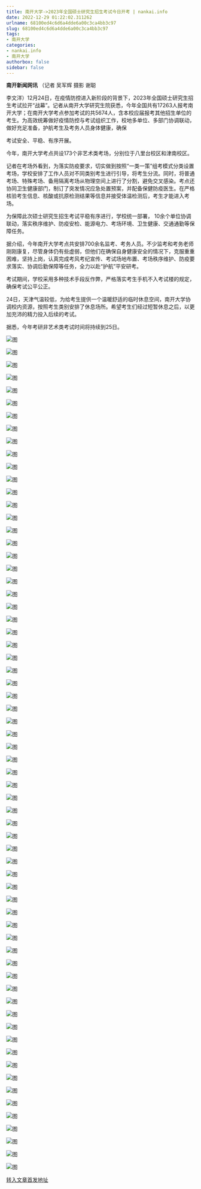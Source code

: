 ```yaml
---
title: 南开大学->2023年全国硕士研究生招生考试今日开考 | nankai.info
date: 2022-12-29 01:22:02.311262
urlname: 68100ed4c6d6a4dde6a00c3ca4bb3c97
slug: 68100ed4c6d6a4dde6a00c3ca4bb3c97
tags: 
- 南开大学
categories:
- nankai.info
- 南开大学
authorbox: false
sidebar: false
---
```

**南开新闻网讯** （记者 吴军辉 摄影 谢聪

李文洋）12月24日，在疫情防控进入新阶段的背景下，2023年全国硕士研究生招生考试拉开“战幕”。记者从南开大学研究生院获悉，今年全国共有17263人报考南开大学；在南开大学考点参加考试的共5674人，含本校应届报考其他招生单位的考生。为高效统筹做好疫情防控与考试组织工作，校地多单位、多部门协调联动，做好充足准备，护航考生及考务人员身体健康，确保
<!--more-->
考试安全、平稳、有序开展。

今年，南开大学考点共设173个非艺术类考场，分别位于八里台校区和津南校区。

记者在考场外看到，为落实防疫要求，切实做到按照“一类一策”组考模式分类设置考场，学校安排了工作人员对不同类别考生进行引导，将考生分流。同时，将普通考场、特殊考场、备用隔离考场从物理空间上进行了分割，避免交叉感染。考点还协同卫生健康部门，制订了突发情况应急处置预案，并配备保健防疫医生。在严格核验考生信息、核酸或抗原检测结果等信息并接受体温检测后，考生才能进入考场。

为保障此次硕士研究生招生考试平稳有序进行，学校统一部署， 10余个单位协调联动，落实秩序维护、防疫安检、能源电力、考场环境、卫生健康、交通通勤等保障任务。

据介绍，今年南开大学考点共安排700余名监考、考务人员。不少监考和考务老师刚刚康复，尽管身体仍有些虚弱，但他们在确保自身健康安全的情况下，克服重重困难，坚持上岗，认真完成考风考纪宣传、考试场地布置、考场秩序维护、防疫要求落实、协调后勤保障等任务，全力以赴“护航”平安研考。

考试期间，学校采用多种技术手段反作弊，严格落实考生手机不入考试楼的规定，确保考试公平公正。

24日，天津气温较低，为给考生提供一个温暖舒适的临时休息空间，南开大学协调校内资源，按照考生类别安排了休息场所。希望考生们经过短暂休息之后，以更加充沛的精力投入后续的考试。

据悉，今年考研非艺术类考试时间将持续到25日。

![图](http://news.nankai.edu.cn/ywsd/system/2022/12/24/g)

![图](http://news.nankai.edu.cn/ywsd/system/2022/12/24/p)

![图](http://news.nankai.edu.cn/ywsd/system/2022/12/24/j)

![图](http://news.nankai.edu.cn/ywsd/system/2022/12/24/)

![图](http://news.nankai.edu.cn/ywsd/system/2022/12/24/f)

![图](http://news.nankai.edu.cn/ywsd/system/2022/12/24/8)

![图](http://news.nankai.edu.cn/ywsd/system/2022/12/24/1)

![图](http://news.nankai.edu.cn/ywsd/system/2022/12/24/0)

![图](http://news.nankai.edu.cn/ywsd/system/2022/12/24/6)

![图](http://news.nankai.edu.cn/ywsd/system/2022/12/24/3)

![图](http://news.nankai.edu.cn/ywsd/system/2022/12/24/3)

![图](http://news.nankai.edu.cn/ywsd/system/2022/12/24/9)

![图](http://news.nankai.edu.cn/ywsd/system/2022/12/24/_)

![图](http://news.nankai.edu.cn/ywsd/system/2022/12/24/3)

![图](http://news.nankai.edu.cn/ywsd/system/2022/12/24/1)

![图](http://news.nankai.edu.cn/ywsd/system/2022/12/24/3)

![图](http://news.nankai.edu.cn/ywsd/system/2022/12/24/9)

![图](http://news.nankai.edu.cn/ywsd/system/2022/12/24/4)

![图](http://news.nankai.edu.cn/ywsd/system/2022/12/24/0)

![图](http://news.nankai.edu.cn/ywsd/system/2022/12/24/0)

![图](http://news.nankai.edu.cn/ywsd/system/2022/12/24/0)

![图](http://news.nankai.edu.cn/ywsd/system/2022/12/24/3)

![图](http://news.nankai.edu.cn/ywsd/system/2022/12/24/0)

![图](http://news.nankai.edu.cn/ywsd/system/2022/12/24/0)

![图](http://news.nankai.edu.cn/)

![图](http://news.nankai.edu.cn/ywsd/system/2022/12/24/3)

![图](http://news.nankai.edu.cn/ywsd/system/2022/12/24/9)

![图](http://news.nankai.edu.cn/ywsd/system/2022/12/24/4)

![图](http://news.nankai.edu.cn/)

![图](http://news.nankai.edu.cn/ywsd/system/2022/12/24/0)

![图](http://news.nankai.edu.cn/ywsd/system/2022/12/24/0)

![图](http://news.nankai.edu.cn/ywsd/system/2022/12/24/0)

![图](http://news.nankai.edu.cn/)

![图](http://news.nankai.edu.cn/ywsd/system/2022/12/24/3)

![图](http://news.nankai.edu.cn/ywsd/system/2022/12/24/0)

![图](http://news.nankai.edu.cn/ywsd/system/2022/12/24/0)

![图](http://news.nankai.edu.cn/)

![图](http://news.nankai.edu.cn/ywsd/system/2022/12/24/c)

![图](http://news.nankai.edu.cn/ywsd/system/2022/12/24/i)

![图](http://news.nankai.edu.cn/ywsd/system/2022/12/24/p)

![图](http://news.nankai.edu.cn/)

![图](http://news.nankai.edu.cn/ywsd/system/2022/12/24/n)

![图](http://news.nankai.edu.cn/ywsd/system/2022/12/24/c)

![图](http://news.nankai.edu.cn/ywsd/system/2022/12/24/)

![图](http://news.nankai.edu.cn/ywsd/system/2022/12/24/u)

![图](http://news.nankai.edu.cn/ywsd/system/2022/12/24/d)

![图](http://news.nankai.edu.cn/ywsd/system/2022/12/24/e)

![图](http://news.nankai.edu.cn/ywsd/system/2022/12/24/)

![图](http://news.nankai.edu.cn/ywsd/system/2022/12/24/i)

![图](http://news.nankai.edu.cn/ywsd/system/2022/12/24/a)

![图](http://news.nankai.edu.cn/ywsd/system/2022/12/24/k)

![图](http://news.nankai.edu.cn/ywsd/system/2022/12/24/n)

![图](http://news.nankai.edu.cn/ywsd/system/2022/12/24/a)

![图](http://news.nankai.edu.cn/ywsd/system/2022/12/24/n)

![图](http://news.nankai.edu.cn/ywsd/system/2022/12/24/)

![图](http://news.nankai.edu.cn/ywsd/system/2022/12/24/s)

![图](http://news.nankai.edu.cn/ywsd/system/2022/12/24/w)

![图](http://news.nankai.edu.cn/ywsd/system/2022/12/24/e)

![图](http://news.nankai.edu.cn/ywsd/system/2022/12/24/n)

![图](http://news.nankai.edu.cn/)

![图](http://news.nankai.edu.cn/)

![图](http://news.nankai.edu.cn/ywsd/system/2022/12/24/:)

![图](http://news.nankai.edu.cn/ywsd/system/2022/12/24/p)

![图](http://news.nankai.edu.cn/ywsd/system/2022/12/24/t)

![图](http://news.nankai.edu.cn/ywsd/system/2022/12/24/t)

![图](http://news.nankai.edu.cn/ywsd/system/2022/12/24/h)

[转入文章首发地址](http://news.nankai.edu.cn/ywsd/system/2022/12/24/030054089.shtml)